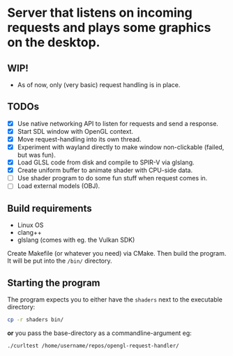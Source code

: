 # Server that listens on incoming requests and plays some graphics on the desktop.

## WIP! 

- As of now, only (very basic) request handling is in place.

## TODOs

- [x] Use native networking API to listen for requests and send a response.
- [x] Start SDL window with OpenGL context.
- [x] Move request-handling into its own thread.
- [x] Experiment with wayland directly to make window non-clickable (failed, but was fun).
- [x] Load GLSL code from disk and compile to SPIR-V via glslang.
- [x] Create uniform buffer to animate shader with CPU-side data.
- [ ] Use shader program to do some fun stuff when request comes in.
- [ ] Load external models (OBJ).

## Build requirements

- Linux OS
- clang++
- glslang (comes with eg. the Vulkan SDK)

Create Makefile (or whatever you need) via CMake. Then build the program. It will be put into the `/bin/` directory.

## Starting the program

The program expects you to either have the `shaders` next to the executable directory:

```bash
cp -r shaders bin/
```

**or** you pass the base-directory as a commandline-argument eg:

```bash
./curltest /home/username/repos/opengl-request-handler/
```



